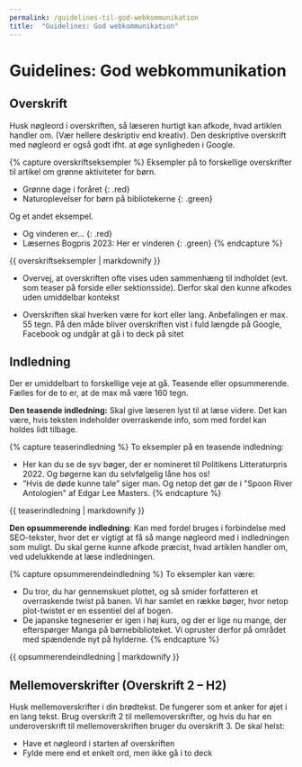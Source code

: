 ```yaml
---
permalink: /guidelines-til-god-webkommunikation
title:  "Guidelines: God webkommunikation"
---
```

# Guidelines: God webkommunikation #
## Overskrift ##

Husk nøgleord i overskriften, så læseren hurtigt kan afkode, hvad artiklen handler om. (Vær hellere deskriptiv end kreativ). Den deskriptive overskrift med nøgleord er også godt ifht. at øge synligheden i Google.

{% capture overskriftseksempler %}
Eksempler på to forskellige overskrifter til artikel om grønne aktiviteter for børn.

- Grønne dage i foråret
{: .red}
- Naturoplevelser for børn på bibliotekerne
{: .green}
  
Og et andet eksempel.

- Og vinderen er…
{: .red}
- Læsernes Bogpris 2023: Her er vinderen
{: .green}
{% endcapture %}
<div class="notice">{{ overskriftseksempler | markdownify }}</div>

- Overvej, at overskriften ofte vises uden sammenhæng til indholdet (evt. som teaser på forside eller sektionsside). Derfor skal den kunne afkodes uden umiddelbar kontekst

- Overskriften skal hverken være for kort eller lang. Anbefalingen er max. 55 tegn. På den måde bliver overskriften vist i fuld længde på Google, Facebook og undgår at gå i to deck på sitet

## Indledning ##
Der er umiddelbart to forskellige veje at gå. Teasende eller opsummerende. Fælles for de to er, at de max må være 160 tegn.

**Den teasende indledning:** Skal give læseren lyst til at læse videre. Det kan være, hvis teksten indeholder overraskende info, som med fordel kan holdes lidt tilbage.

{% capture teaserindledning %}
To eksempler på en teasende indledning:

- Her kan du se de syv bøger, der er nomineret til Politikens Litteraturpris 2022. Og bøgerne kan du selvfølgelig låne hos os!
- ”Hvis de døde kunne tale” siger man. Og netop det gør de i "Spoon River Antologien" af Edgar Lee Masters.
{% endcapture %}
<div class="notice">{{ teaserindledning | markdownify }}</div>

**Den opsummerende indledning**: Kan med fordel bruges i forbindelse med SEO-tekster, hvor det er vigtigt at få så mange nøgleord med i indledningen som muligt. Du skal gerne kunne afkode præcist, hvad artiklen handler om, ved udelukkende at læse indledningen.

{% capture opsummerendeindledning %}
To eksempler kan være:
 
- Du tror, du har gennemskuet plottet, og så smider forfatteren et overraskende twist på banen. Vi har samlet en række bøger, hvor netop plot-twistet er en essentiel del af bogen.
- De japanske tegneserier er igen i høj kurs, og der er lige nu mange, der efterspørger Manga på børnebiblioteket. Vi opruster derfor på området med spændende nyt på hylderne.
{% endcapture %}
<div class="notice">{{ opsummerendeindledning | markdownify }}</div>

## Mellemoverskrifter (Overskrift 2 – H2) ##
Husk mellemoverskrifter i din brødtekst. De fungerer som et anker for øjet i en lang tekst. Brug overskrift 2 til mellemoverskrifter, og hvis du har en underoverskrift til mellemoverskriften bruger du overskrift 3.
De skal helst:
- Have et nøgleord i starten af overskriften
- Fylde mere end et enkelt ord, men ikke gå i to deck



